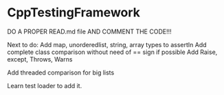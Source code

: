 # CppTestingFramework

DO A PROPER READ.md file AND COMMENT THE CODE!!!

Next to do:
Add map, unorderedlist, string, array types to assertIn
Add complete class comparison without need of == sign if possible
Add Raise, except, Throws, Warns

Add threaded comparison for big lists

Learn test loader to add it.
